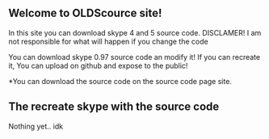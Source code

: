 ## Welcome to OLDScource site!

In this site you can download skype 4 and 5 source code.
DISCLAMER! I am not responsible for what will happen if you change the code

You can download skype 0.97 source code an modify it!
If you can recreate it, You can upload on github and expose to the public!

*You can download the source code on the source code page site.

## The recreate skype with the source code

Nothing yet.. idk
